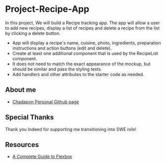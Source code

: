 # Project-Recipe-App

In this project, We will build a Recipe tracking app. The app will allow a user to add new recipes, display a list of recipes and delete a recipe from the list by clicking a delete button. 

* App will display a recipe's name, cuisine, photo, ingredients, preparation instructions and action buttons (edit and delete).
* Create at least one additional component that is used by the RecipeList component.
* It does not need to match the exact appearance of the mockup, but should be similar and pass the styling tests.
* Add handlers and other attributes to the starter code as needed.



## About me
* [Chadapon Personal Github page](https://github.com/chadaponthinkful)

## Special Thanks
Thank you Indeed for supporting me transitioning into SWE role!

## Resources
* [A Complete Guide to Flexbox](https://css-tricks.com/snippets/css/a-guide-to-flexbox/)
